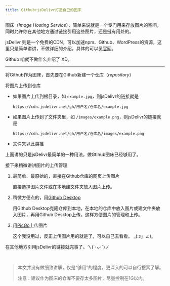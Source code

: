 ```yaml
---
title: Github+jsDelivr打造自己的图床
---
```


图床（*Image Hosting Service*），简单来说就是一个专门用来存放图片的空间，同时允许你在其他地方通过链接引用这些图片，还是挺有用处的。

jsDelivr 则是一个免费的CDN，可以加速npm、Github、WordPress的资源，这里只是简单讲讲，不做详细的介绍，具体的可以见[官网](https://www.jsdelivr.com/)。

Github 咱就不做什么介绍了 XD。

------

将Github作为图床，首先要在Github新建一个仓库（*repository*）

将图片上传到仓库

- 如果图片上传到根目录，如 `example.jpg`，则jsDelivr的链接就是

  `https://cdn.jsdelivr.net/gh/用户名/仓库名/example.jpg`

- 如果图片上传到了文件夹里，如 `/images/example.png`，则jsDelivr的链接就是

  `https://cdn.jsdelivr.net/gh/用户名/仓库名/images/example.png`

- 文件夹以此类推

上面讲的只是jsDelivr最简单的一种用法，做Gtihub图床已经够用了。

接下来稍微讲讲图片的上传管理

1. 最简单、最原始的，直接在Github仓库的网页上传图片

   直接选择图片文件或在本地建文件夹放入图片上传。

2. 稍微方便点的，用[Github Desktop](https://desktop.github.com/)

   用Github Desktop克隆仓库到本地，在本地的仓库中放入图片或建文件夹放入图片，再用Github Desktop上传。这样方便图片的管理和上传。

3. 用[PicGo](https://github.com/Molunerfinn/PicGo)上传图片

   这个我没用过‍，反正上传图片用的就是了，可以自己去看看。  \_(:з」∠)_

在其他地方引用jsDelivr的链接就完事了‍。ㄟ(´･ᴗ･`)ノ

​    

> 本文并没有做细致讲解，仅是“够用”的程度，更深入的可以自行搜索了解。
>
> 注意：建议作为图床的仓库不要存太多图片，尽量控制在1G以内。

